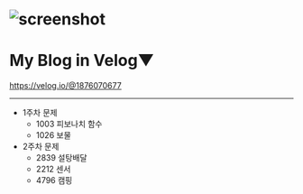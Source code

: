 # ![screenshot](./img/title.png)

# My Blog in Velog▼

<https://velog.io/@1876070677>

---

+ 1주차 문제
  + 1003 피보나치 함수
  + 1026 보물
+ 2주차 문제
  + 2839 설탕배달
  + 2212 센서
  + 4796 캠핑

